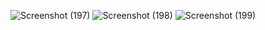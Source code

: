 
![Screenshot (197)](https://user-images.githubusercontent.com/101564345/161418725-36957a14-9ebc-4fd7-bc04-6aec91022e6e.png)
![Screenshot (198)](https://user-images.githubusercontent.com/101564345/161418732-88ce1635-feca-48df-89d6-d842ec8dcbd3.png)
![Screenshot (199)](https://user-images.githubusercontent.com/101564345/161418729-40e25049-132f-42a2-b4ed-ba8b12dc8515.png)



